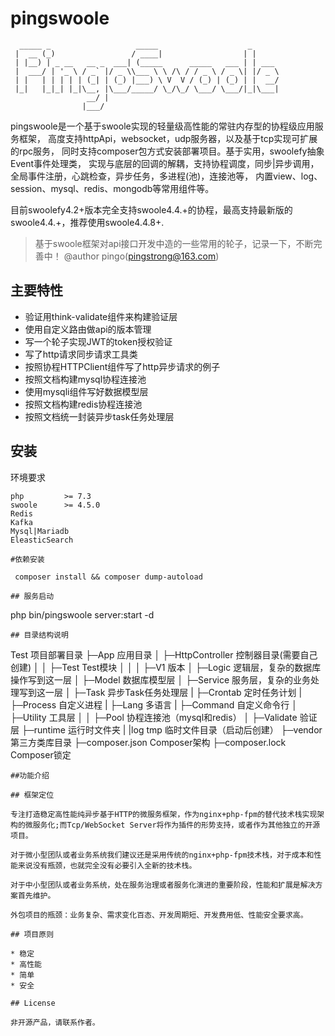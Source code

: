 # pingswoole
```
  _____ _                   _____                    _      
 |  __ (_)                 / ____|                  | |     
 | |__) | _ __   __ _  ___| (_____      _____   ___ | | ___ 
 |  ___/ | '_ \ / _` |/ _ \\___ \ \ /\ / / _ \ / _ \| |/ _ \
 | |   | | | | | (_| | (_) |___) \ V  V / (_) | (_) | |  __/
 |_|   |_|_| |_|\__, |\___/_____/ \_/\_/ \___/ \___/|_|\___|
                 __/ |                                      
                |___/                                       
```
pingswoole是一个基于swoole实现的轻量级高性能的常驻内存型的协程级应用服务框架，
高度支持httpApi，websocket，udp服务器，以及基于tcp实现可扩展的rpc服务，
同时支持composer包方式安装部署项目。基于实用，swoolefy抽象Event事件处理类，
实现与底层的回调的解耦，支持协程调度，同步|异步调用，全局事件注册，心跳检查，异步任务，多进程(池)，连接池等，
内置view、log、session、mysql、redis、mongodb等常用组件等。     

目前swoolefy4.2+版本完全支持swoole4.4.+的协程，最高支持最新版的swoole4.4.+，推荐使用swoole4.4.8+.

> 基于swoole框架对api接口开发中造的一些常用的轮子，记录一下，不断完善中！
> @author pingo(pingstrong@163.com)

## 主要特性

* 验证用think-validate组件来构建验证层
* 使用自定义路由做api的版本管理
* 写一个轮子实现JWT的token授权验证
* 写了http请求同步请求工具类
* 按照协程HTTPClient组件写了http异步请求的例子
* 按照文档构建mysql协程连接池
* 使用mysqli组件写好数据模型层
* 按照文档构建redis协程连接池
* 按照文档统一封装异步task任务处理层


## 安装

环境要求
~~~
php         >= 7.3
swoole      >= 4.5.0
Redis
Kafka
Mysql|Mariadb
EleasticSearch
~~~

~~~
#依赖安装
 
 composer install && composer dump-autoload

## 服务启动
~~~
php bin/pingswoole server:start -d
~~~
## 目录结构说明
~~~
Test                   项目部署目录
├─App                     应用目录
│  ├─HttpController       控制器目录(需要自己创建)
│  │  ├─Test              Test模块
│  │  │  ├─V1             版本
│  ├─Logic                逻辑层，复杂的数据库操作写到这一层
│  ├─Model                数据库模型层
│  ├─Service              服务层，复杂的业务处理写到这一层
│  ├─Task                 异步Task任务处理层
|  ├─Crontab              定时任务计划
|  ├─Process              自定义进程
|  ├─Lang                 多语言
|  ├─Command              自定义命令行
│  ├─Utility              工具层
│  │  ├─Pool              协程连接池（mysql和redis）
│  ├─Validate             验证层
├─runtime                 运行时文件夹
| |log tmp                临时文件目录（启动后创建）
├─vendor                  第三方类库目录
├─composer.json           Composer架构
├─composer.lock           Composer锁定
~~~
##功能介绍

## 框架定位

专注打造稳定高性能纯异步基于HTTP的微服务框架，作为nginx+php-fpm的替代技术栈实现架构的微服务化;而Tcp/WebSocket Server将作为插件的形势支持，或者作为其他独立的开源项目。

对于微小型团队或者业务系统我们建议还是采用传统的nginx+php-fpm技术栈，对于成本和性能来说没有瓶颈，也就完全没有必要引入全新的技术栈。

对于中小型团队或者业务系统，处在服务治理或者服务化演进的重要阶段，性能和扩展是解决方案首先维护。

外包项目的瓶颈：业务复杂、需求变化百态、开发周期短、开发费用低、性能安全要求高。

## 项目原则

* 稳定
* 高性能
* 简单
* 安全

## License

非开源产品，请联系作者。